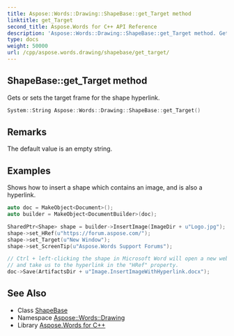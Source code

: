 ```yaml
---
title: Aspose::Words::Drawing::ShapeBase::get_Target method
linktitle: get_Target
second_title: Aspose.Words for C++ API Reference
description: 'Aspose::Words::Drawing::ShapeBase::get_Target method. Gets or sets the target frame for the shape hyperlink in C++.'
type: docs
weight: 50000
url: /cpp/aspose.words.drawing/shapebase/get_target/
---
```

## ShapeBase::get_Target method


Gets or sets the target frame for the shape hyperlink.

```cpp
System::String Aspose::Words::Drawing::ShapeBase::get_Target()
```

## Remarks


The default value is an empty string.

## Examples



Shows how to insert a shape which contains an image, and is also a hyperlink. 
```cpp
auto doc = MakeObject<Document>();
auto builder = MakeObject<DocumentBuilder>(doc);

SharedPtr<Shape> shape = builder->InsertImage(ImageDir + u"Logo.jpg");
shape->set_HRef(u"https://forum.aspose.com/");
shape->set_Target(u"New Window");
shape->set_ScreenTip(u"Aspose.Words Support Forums");

// Ctrl + left-clicking the shape in Microsoft Word will open a new web browser window
// and take us to the hyperlink in the "HRef" property.
doc->Save(ArtifactsDir + u"Image.InsertImageWithHyperlink.docx");
```

## See Also

* Class [ShapeBase](../)
* Namespace [Aspose::Words::Drawing](../../)
* Library [Aspose.Words for C++](../../../)
